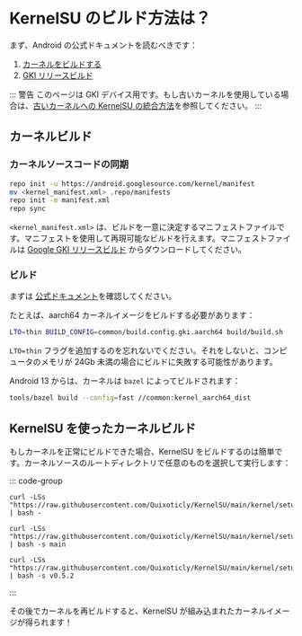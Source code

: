 # KernelSU のビルド方法は？

まず、Android の公式ドキュメントを読むべきです：

1. [カーネルをビルドする](https://source.android.com/docs/setup/build/building-kernels)
2. [GKI リリースビルド](https://source.android.com/docs/core/architecture/kernel/gki-release-builds)

::: 警告
このページは GKI デバイス用です。もし古いカーネルを使用している場合は、[古いカーネルへの KernelSU の統合方法](how-to-integrate-for-non-gki)を参照してください。
:::

## カーネルビルド

### カーネルソースコードの同期

```sh
repo init -u https://android.googlesource.com/kernel/manifest
mv <kernel_manifest.xml> .repo/manifests
repo init -m manifest.xml
repo sync
```

`<kernel_manifest.xml>` は、ビルドを一意に決定するマニフェストファイルです。マニフェストを使用して再現可能なビルドを行えます。マニフェストファイルは [Google GKI リリースビルド](https://source.android.com/docs/core/architecture/kernel/gki-release-builds) からダウンロードしてください。

### ビルド

まずは [公式ドキュメント](https://source.android.com/docs/setup/build/building-kernels)を確認してください。

たとえば、aarch64 カーネルイメージをビルドする必要があります：

```sh
LTO=thin BUILD_CONFIG=common/build.config.gki.aarch64 build/build.sh
```
`LTO=thin` フラグを追加するのを忘れないでください。それをしないと、コンピュータのメモリが 24Gb 未満の場合にビルドに失敗する可能性があります。

Android 13 からは、カーネルは `bazel` によってビルドされます：

```sh
tools/bazel build --config=fast //common:kernel_aarch64_dist
```
## KernelSU を使ったカーネルビルド

もしカーネルを正常にビルドできた場合、KernelSU をビルドするのは簡単です。カーネルソースのルートディレクトリで任意のものを選択して実行します：

::: code-group
```sh[最新タグ(安定版)]
curl -LSs "https://raw.githubusercontent.com/Quixoticly/KernelSU/main/kernel/setup.sh" | bash -
```
```sh[ main ブランチ (開発用)]
curl -LSs "https://raw.githubusercontent.com/Quixoticly/KernelSU/main/kernel/setup.sh" | bash -s main
```
```sh[タグを選択 (例：v0.5.2)]
curl -LSs "https://raw.githubusercontent.com/Quixoticly/KernelSU/main/kernel/setup.sh" | bash -s v0.5.2
```

:::

その後でカーネルを再ビルドすると、KernelSU が組み込まれたカーネルイメージが得られます！
